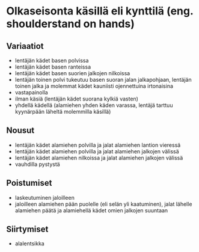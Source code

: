 # Olkaseisonta käsillä eli kynttilä (eng. shoulderstand on hands)

## Variaatiot

- lentäjän kädet basen polvissa
- lentäjän kädet basen ranteissa
- lentäjän kädet basen suorien jalkojen nilkoissa
- lentäjän toinen polvi tukeutuu basen suoran jalan jalkapohjaan, lentäjän toinen jalka ja molemmat kädet kauniisti ojennettuina irtonaisina
- vastapainolla
- ilman käsiä (lentäjän kädet suorana kylkiä vasten)
- yhdellä kädellä (alamiehen yhden käden varassa, lentäjä tarttuu kyynärpään läheltä molemmilla käsillä)

## Nousut

- lentäjän kädet alamiehen polvilla ja jalat alamiehen lantion vieressä
- lentäjän kädet alamiehen polvilla ja jalat alamiehen jalkojen välissä
- lentäjän kädet alamiehen nilkoissa ja jalat alamiehen jalkojen välissä
- vauhdilla pystystä

## Poistumiset

- laskeutuminen jaloilleen
- jaloilleen alamiehen pään puolelle (eli selän yli kaatuminen), jalat lähelle alamiehen päätä ja alamiehellä kädet omien jalkojen suuntaan

## Siirtymiset

- alalentsikka
